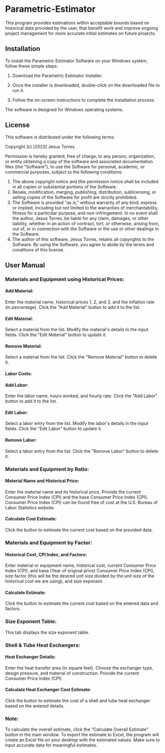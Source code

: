 # Parametric-Estimator
This program provides estimations within acceptable bounds based on historical data provided by the user, that benefit work and improve ongoing project management for more accurate initial estimates on future projects.

## Installation

To install the Parametric Estimator Software on your Windows system, follow these simple steps:

1. Download the Parametric Estimator Installer.

2. Once the installer is downloaded, double-click on the downloaded file to run it.

3. Follow the on-screen instructions to complete the installation process.

The software is designed for Windows operating systems.

## License

This software is distributed under the following terms:

Copyright (c) [2023] Jesus Torres

Permission is hereby granted, free of charge, to any person, organization, or entity obtaining a copy of the software and associated documentation files (the "Software"), to use the Software for personal, academic, or commercial purposes, subject to the following conditions:

1. The above copyright notice and this permission notice shall be included in all copies or substantial portions of the Software.
2. Resale, modification, merging, publishing, distribution, sublicensing, or selling copies of the Software for profit are strictly prohibited.
3. The Software is provided "as is," without warranty of any kind, express or implied, including but not limited to the warranties of merchantability, fitness for a particular purpose, and non-infringement. In no event shall the author, Jesus Torres, be liable for any claim, damages, or other liability, whether in an action of contract, tort, or otherwise, arising from, out of, or in connection with the Software or the use or other dealings in the Software.
4. The author of this software, Jesus Torres, retains all copyrights to the Software.
By using the Software, you agree to abide by the terms and conditions of this license.

## User Manual

### Materials and Equipment using Historical Prices:

#### Add Material:

Enter the material name, historical prices 1, 2, and 3, and the inflation rate (in percentage). Click the "Add Material" button to add it to the list.

#### Edit Material:

Select a material from the list. Modify the material's details in the input fields. Click the "Edit Material" button to update it.

#### Remove Material:

Select a material from the list. Click the "Remove Material" button to delete it.

#### Labor Costs:

#### Add Labor:

Enter the labor name, hours worked, and hourly rate. Click the "Add Labor" button to add it to the list.

#### Edit Labor:

Select a labor entry from the list. Modify the labor's details in the input fields. Click the "Edit Labor" button to update it.

#### Remove Labor:

Select a labor entry from the list. Click the "Remove Labor" button to delete it.

### Materials and Equipment by Ratio:

#### Material Name and Historical Price:

Enter the material name and its historical price. Provide the current Consumer Price Index (CPI) and the base Consumer Price Index (CPI). Consumer Price Index (CPI) can be found free of cost at the U.S. Bureau of Labor Statistics website.

#### Calculate Cost Estimate:

Click the button to estimate the current cost based on the provided data.

### Materials and Equipment by Factor:

#### Historical Cost, CPI Index, and Factors:

Enter material or equipment name, historical cost, current Consumer Price Index (CPI), and base (Year of original price) Consumer Price Index (CPI), size factor (this will be the desired unit size divided by the unit size of the historical cost we are using), and size exponent.

#### Calculate Estimate:

Click the button to estimate the current cost based on the entered data and factors.

### Size Exponent Table:

This tab displays the size exponent table.

### Shell & Tube Heat Exchangers:

#### Heat Exchanger Details:

Enter the heat transfer area (in square feet). Choose the exchanger type, design pressure, and material of construction. Provide the current Consumer Price Index (CPI).

#### Calculate Heat Exchanger Cost Estimate:

Click the button to estimate the cost of a shell and tube heat exchanger based on the entered details.

### Note:

To calculate the overall estimate, click the "Calculate Overall Estimate" button in the main window. To export the estimate to Excel, the program will create an Excel file on your desktop with the estimated values. Make sure to input accurate data for meaningful estimates.


